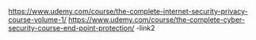 https://www.udemy.com/course/the-complete-internet-security-privacy-course-volume-1/
https://www.udemy.com/course/the-complete-cyber-security-course-end-point-protection/ -link2
